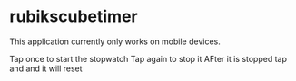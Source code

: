 # rubikscubetimer
This application currently only works on mobile devices.

Tap once to start the stopwatch
Tap again to stop it
AFter it is stopped tap and and it will reset
